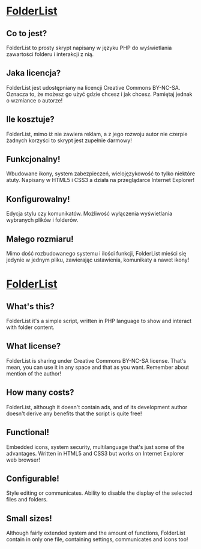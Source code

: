 ﻿[FolderList](http://folderlist.kucharskov.pl)
======

Co to jest?
-----------
FolderList to prosty skrypt napisany w języku PHP do wyświetlania zawartości folderu i interakcji z nią.

Jaka licencja?
-----------
FolderList jest udostępniany na licencji Creative Commons BY-NC-SA. Oznacza to, że możesz go użyć gdzie chcesz i jak chcesz. Pamiętaj jednak o wzmiance o autorze!

Ile kosztuje?
-----------
FolderList, mimo iż nie zawiera reklam, a z jego rozwoju autor nie czerpie żadnych korzyści to skrypt jest zupełnie darmowy!

Funkcjonalny!
-----------
Wbudowane ikony, system zabezpieczeń, wielojęzykowość to tylko niektóre atuty. Napisany w HTML5 i CSS3 a działa na przeglądarce Internet Explorer!

Konfigurowalny!
-----------
Edycja stylu czy komunikatów. Możliwość wyłączenia wyświetlania wybranych plików i folderów.

Małego rozmiaru!
-----------
Mimo dość rozbudowanego systemu i ilości funkcji, FolderList mieści się jedynie w jednym pliku, zawierając ustawienia, komunikaty a nawet ikony!

[FolderList](http://folderlist.kucharskov.pl/?lang=en)
======

What's this?
-----------
FolderList it's a simple script, written in PHP language to show and interact with folder content.

What license?
-----------
FolderList is sharing under Creative Commons BY-NC-SA license. That's mean, you can use it in any space and that as you want. Remember about mention of the author!

How many costs?
-----------
FolderList, although it doesn't contain ads, and of its development author doesn't derive any benefits that the script is quite free!

Functional!
-----------
Embedded icons, system security, multilanguage that's just some of the advantages. Written in HTML5 and CSS3 but works on Internet Explorer web browser!

Configurable!
-----------
Style editing or communicates. Ability to disable the display of the selected files and folders.

Small sizes!
-----------
Although fairly extended system and the amount of functions, FolderList contain in only one file, containing settings, communicates and icons too!
